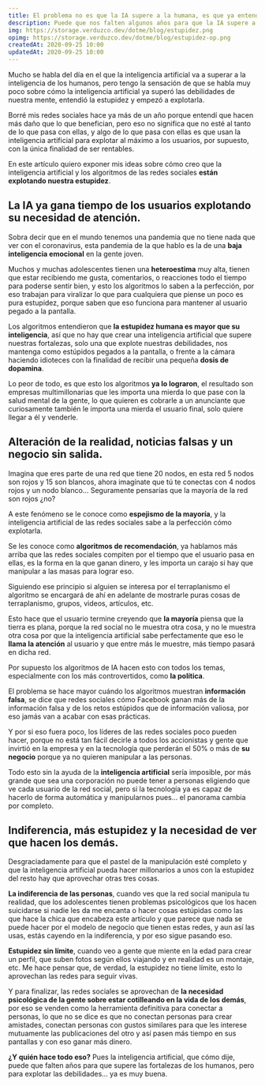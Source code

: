 ```yaml
---
title: El problema no es que la IA supere a la humana, es que ya entendió nuestra estupidez.
description: Puede que nos falten algunos años para que la IA supere a los humanos, pero ya entiende nuestra estupidez y la explota.
img: https://storage.verduzco.dev/dotme/blog/estupidez.png
opimg: https://storage.verduzco.dev/dotme/blog/estupidez-op.png
createdAt: 2020-09-25 10:00
updatedAt: 2020-09-25 10:00
---
```


Mucho se habla del día en el que la inteligencia artificial va a superar a la inteligencia de los humanos, pero tengo la sensación de que se habla muy poco sobre cómo la inteligencia artificial ya superó las debilidades de nuestra mente, entendió la estupidez y empezó a explotarla. 

Borré mis redes sociales hace ya más de un año porque entendí que hacen más daño que lo que benefician, pero eso no significa que no esté al tanto de lo que pasa con ellas, y algo de lo que pasa con ellas es que usan la inteligencia artificial para explotar al máximo a los usuarios, por supuesto, con la única finalidad de ser rentables. 

En este artículo quiero exponer mis ideas sobre cómo creo que la inteligencia artificial y los algoritmos de las redes sociales **están explotando nuestra estupidez**. 

## La IA ya gana tiempo de los usuarios explotando su necesidad de atención. 

Sobra decir que en el mundo tenemos una pandemia que no tiene nada que ver con el coronavirus, esta pandemia de la que hablo es la de una **baja inteligencia emocional** en la gente joven. 

Muchos y muchas adolescentes tienen una **heteroestima** muy alta, tienen que estar recibiendo me gusta, comentarios, o reacciones todo el tiempo para poderse sentir bien, y esto los algoritmos lo saben a la perfección, por eso trabajan para viralizar lo que para cualquiera que piense un poco es pura estupidez, porque saben que eso funciona para mantener al usuario pegado a la pantalla. 

Los algoritmos entendieron que **la estupidez humana es mayor que su inteligencia**, así que no hay que crear una inteligencia artificial que supere nuestras fortalezas, solo una que explote nuestras debilidades, nos mantenga como estúpidos pegados a la pantalla, o frente a la cámara haciendo idioteces con la finalidad de recibir una pequeña **dosis de dopamina**. 

Lo peor de todo, es que esto los algoritmos **ya lo lograron**, el resultado son empresas multimillonarias que les importa una mierda lo que pase con la salud mental de la gente, lo que quieren es cobrarle a un anunciante que curiosamente también le importa una mierda el usuario final, solo quiere llegar a él y venderle. 

## Alteración de la realidad, noticias falsas y un negocio sin salida. 

Imagina que eres parte de una red que tiene 20 nodos, en esta red 5 nodos son rojos y 15 son blancos, ahora imagínate que tú te conectas con 4 nodos rojos y un nodo blanco... Seguramente pensarías que la mayoría de la red son rojos ¿no? 

A este fenómeno se le conoce como **espejismo de la mayoría**, y la inteligencia artificial de las redes sociales sabe a la perfección cómo explotarla. 

Se les conoce como **algoritmos de recomendación**, ya hablamos más arriba que las redes sociales compiten por el tiempo que el usuario pasa en ellas, es la forma en la que ganan dinero, y les importa un carajo si hay que manipular a las masas para lograr eso. 

Siguiendo ese principio si alguien se interesa por el terraplanismo el algoritmo se encargará de ahí en adelante de mostrarle puras cosas de terraplanismo, grupos, videos, artículos, etc.  

Esto hace que el usuario termine creyendo que **la mayoría** piensa que la tierra es plana, porque la red social no le muestra otra cosa, y no le muestra otra cosa por que la inteligencia artificial sabe perfectamente que eso le **llama la atención** al usuario y que entre más le muestre, más tiempo pasará en dicha red. 

Por supuesto los algoritmos de IA hacen esto con todos los temas, especialmente con los más controvertidos, como **la política**. 

El problema se hace mayor cuándo los algoritmos muestran **información falsa**, se dice que redes sociales cómo Facebook ganan más de la información falsa y de los retos estúpidos que de información valiosa, por eso jamás van a acabar con esas prácticas. 

Y por si eso fuera poco, los líderes de las redes sociales poco pueden hacer, porque no está tan fácil decirle a todos los accionistas y gente que invirtió en la empresa y en la tecnología que perderán el 50% o más de **su negocio** porque ya no quieren manipular a las personas. 

Todo esto sin la ayuda de la **inteligencia artificial** sería imposible, por más grande que sea una corporación no puede tener a personas eligiendo que ve cada usuario de la red social, pero si la tecnología ya es capaz de hacerlo de forma automática y manipularnos pues... el panorama cambia por completo. 

## Indiferencia, más estupidez y la necesidad de ver que hacen los demás. 

Desgraciadamente para que el pastel de la manipulación esté completo y que la inteligencia artificial pueda hacer millonarios a unos con la estupidez del resto hay que aprovechar otras tres cosas. 

**La indiferencia de las personas**, cuando ves que la red social manipula tu realidad, que los adolescentes tienen problemas psicológicos que los hacen suicidarse si nadie les da me encanta o hacer cosas estúpidas como las que hace la chica que encabeza este artículo y que parece que nada se puede hacer por el modelo de negocio que tienen estas redes, y aun así las usas, estás cayendo en la indiferencia, y por eso sigue pasando eso. 

**Estupidez sin límite**, cuando veo a gente que miente en la edad para crear un perfil, que suben fotos según ellos viajando y en realidad es un montaje, etc. Me hace pensar que, de verdad, la estupidez no tiene límite, esto lo aprovechan las redes para seguir vivas. 

Y para finalizar, las redes sociales se aprovechan de **la necesidad psicológica de la gente sobre estar cotilleando en la vida de los demás**, por eso se venden como la herramienta definitiva para conectar a personas, lo que no se dice es que no conectan personas para crear amistades, conectan personas con gustos similares para que les interese mutuamente las publicaciones del otro y así pasen más tiempo en sus pantallas y con eso ganar más dinero. 

**¿Y quién hace todo eso?** Pues la inteligencia artificial, que cómo dije, puede que falten años para que supere las fortalezas de los humanos, pero para explotar las debilidades... ya es muy buena. 